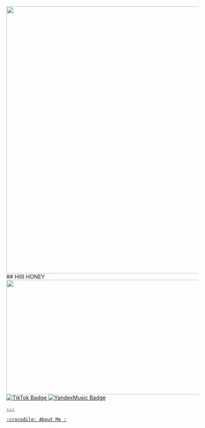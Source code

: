 <div id="header" align="center">
  <img src="https://github.com/user-attachments/assets/81480306-df86-49d7-9ec0-82b376e0d305" width="700"/>
</div>
## HIIII HONEY
<div align="center">
  <img src="https://media0.giphy.com/media/v1.Y2lkPTc5MGI3NjExY3hvZG1jcHU0OGM2NmZqcWJub3d6aHJmdW1iZWRjNjQ0azd6eGw4bSZlcD12MV9pbnRlcm5hbF9naWZfYnlfaWQmY3Q9Zw/bGl8yMNLsU7ao/giphy.gif" width="600" height="300"/>
</div>

  <a href="https://www.tiktok.com/@fayfimizzz?_t=ZS-8zTphKC4V0v&_r=1">
    <img src="https://img.shields.io/badge/TikTok-black?style=for-the-badge&logo=TikTok&logoColor=white" alt="TikTok Badge"/>
  </a>
  <a href="https://music.yandex.ru/users/magaox/playlists/1024?utm_medium=copy_link">
    <img src="https://img.shields.io/badge/YandexMusic-yellow?style=for-the-badge&logo=YandexMusic&logoColor=white" alt="YandexMusic Badge"/>

    ---
    
    :crocodile: About Me :
